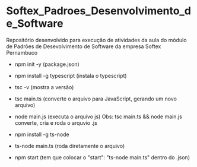 # Softex_Padroes_Desenvolvimento_de_Software

Repositório desenvolvido para execução de atividades da aula do módulo de Padrões de Desevolvimento de Software da empresa Softex Pernambuco

- npm init -y (package.json)
- npm install -g typescript (instala o typescript)
- tsc -v (mostra a versão)
- tsc main.ts (converte o arquivo para JavaScript, gerando um novo arquivo)
- node main.js (executa o arquivo js)
  Obs: tsc main.ts && node main.js converte, cria e roda o arquvio .js

- npm install -g ts-node
- ts-node main.ts (roda diretamente o arquivo)
- npm start (tem que colocar o "start": "ts-node main.ts" dentro do .json)
